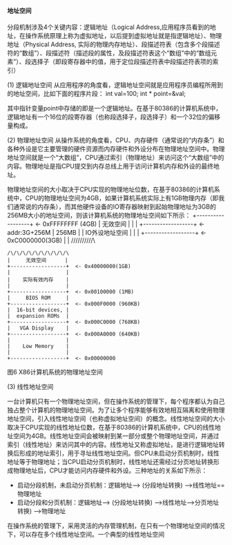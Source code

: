 #### 地址空间

分段机制涉及4个关键内容：逻辑地址（Logical Address,应用程序员看到的地址，在操作系统原理上称为虚拟地址，以后提到虚拟地址就是指逻辑地址）、物理地址（Physical Address, 实际的物理内存地址）、段描述符表（包含多个段描述符的“数组”）、段描述符（描述段的属性，及段描述符表这个“数组”中的“数组元素”）、段选择子（即段寄存器中的值，用于定位段描述符表中段描述符表项的索引）

(1)	逻辑地址空间
从应用程序的角度看，逻辑地址空间就是应用程序员编程所用到的地址空间，比如下面的程序片段：
	int val=100;
	int * point=&val;

其中指针变量point中存储的即是一个逻辑地址。在基于80386的计算机系统中，逻辑地址有一个16位的段寄存器（也称段选择子，段选择子）和一个32位的偏移量构成。

(2)	物理地址空间
从操作系统的角度看，CPU、内存硬件（通常说的“内存条”）和各种外设是它主要管理的硬件资源而内存硬件和外设分布在物理地址空间中。物理地址空间就是一个“大数组”，CPU通过索引（物理地址）来访问这个“大数组”中的内容。物理地址是指CPU提交到内存总线上用于访问计算机内存和外设的最终地址。

物理地址空间的大小取决于CPU实现的物理地址位数，在基于80386的计算机系统中，CPU的物理地址空间为4GB，如果计算机系统实际上有1GB物理内存（即我们通常说的内存条），而其他硬件设备的IO寄存器映射到起始物理地址为3GB的256MB大小的地址空间，则该计算机系统的物理地址空间如下所示：
	+------------------+  <- 0xFFFFFFFF (4GB)
	|     无效空间      |
	|                  |
	+------------------+  <- addr:3G+256M
	|     256MB        |
	|   IO外设地址空间   |
	|                  |
	+------------------+  <- 0xC0000000(3GB)
	|                  |
	/\/\/\/\/\/\/\/\/\/\
	
	/\/\/\/\/\/\/\/\/\/\
	|     无效空间      |
	+------------------+  <- 0x40000000(1GB)
	|                  |
	|    实际有效内存    |
	|                  |
	+------------------+  <- 0x00100000 (1MB)
	|     BIOS ROM     |
	+------------------+  <- 0x000F0000 (960KB)
	|  16-bit devices, |
	|  expansion ROMs  |
	+------------------+  <- 0x000C0000 (768KB)
	|   VGA Display    |
	+------------------+  <- 0x000A0000 (640KB)
	|                  |
	|    Low Memory    |
	|                  |
	+------------------+  <- 0x00000000
图6 X86计算机系统的物理地址空间

(3)	线性地址空间

一台计算机只有一个物理地址空间，但在操作系统的管理下，每个程序都认为自己独占整个计算机的物理地址空间。为了让多个程序能够有效地相互隔离和使用物理地址空间，引入线性地址空间（也称虚拟地址空间）的概念。线性地址空间的大小取决于CPU实现的线性地址位数，在基于80386的计算机系统中，CPU的线性地址空间为4GB。线性地址空间会被映射到某一部分或整个物理地址空间，并通过索引（线性地址）来访问其中的内容。线性地址又称虚拟地址，是进行逻辑地址转换后形成的地址索引，用于寻址线性地址空间。但CPU未启动分页机制时，线性地址等于物理地址；当CPU启动分页机制时，线性地址还需经过分页地址转换形成物理地址后，CPU才能访问内存硬件和外设。三种地址的关系如下所示：

- 启动分段机制，未启动分页机制：逻辑地址--> (分段地址转换) -->线性地址==物理地址
- 启动分段和分页机制：逻辑地址--> (分段地址转换) -->线性地址-->分页地址转换) -->物理地址

在操作系统的管理下，采用灵活的内存管理机制，在只有一个物理地址空间的情况下，可以存在多个线性地址空间。一个典型的线性地址空间

